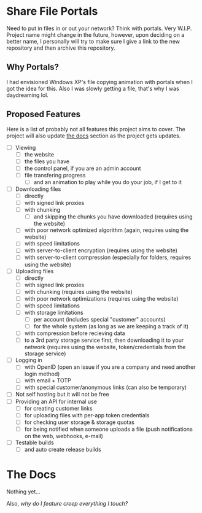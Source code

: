 # Share File Portals

Need to put in files in or out your network? Think with portals. Very W.I.P.
Project name might change in the future, however, upon deciding on a better name, I personally will try to make sure I give a link to the new repository and then archive this repository.

## Why Portals?

I had envisioned Windows XP's file copying animation with portals when I got the idea for this.
Also I was slowly getting a file, that's why I was daydreaming lol.

## Proposed Features

Here is a list of probably not all features this project aims to cover.
The project will also update [the docs](#the-docs) section as the project gets updates.

- [ ] Viewing
  - [ ] the website
  - [ ] the files you have
  - [ ] the control panel, if you are an admin account
  - [ ] file transfering progress
    - [ ] and an animation to play while you do your job, if I get to it
- [ ] Downloading files
  - [ ] directly
  - [ ] with signed link proxies
  - [ ] with chunking
    - [ ] and skipping the chunks you have downloaded (requires using the website)
  - [ ] with poor network optimized algorithm (again, requires using the website)
  - [ ] with speed limitations
  - [ ] with server-to-client encryption (requires using the website)
  - [ ] with server-to-client compression (especially for folders, requires using the website)
- [ ] Uploading files
  - [ ] directly
  - [ ] with signed link proxies
  - [ ] with chunking (requires using the website)
  - [ ] with poor network optimizations (requires using the website)
  - [ ] with speed limitations
  - [ ] with storage limitations
    - [ ] per account (includes special "customer" accounts)
    - [ ] for the whole system (as long as we are keeping a track of it)
  - [ ] with compression before recieving data
  - [ ] to a 3rd party storage service first, then downloading it to your network (requires using the website, token/credentials from the storage service)
- [ ] Logging in
  - [ ] with OpenID (open an issue if you are a company and need another login method)
  - [ ] with email + TOTP
  - [ ] with special customer/anonymous links (can also be temporary)
- [ ] Not self hosting but it will not be free
- [ ] Providing an API for internal use
  - [ ] for creating customer links
  - [ ] for uploading files with per-app token credentials
  - [ ] for checking user storage & storage quotas
  - [ ] for being notified when someone uploads a file (push notifications on the web, webhooks, e-mail)
- [ ] Testable builds
  - [ ] and auto create release builds
  
# The Docs

Nothing yet...

Also, _why do I feature creep everything I touch?_
